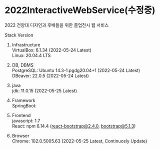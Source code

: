 # 2022InteractiveWebService(수정중)

2022 건양대 디자인과 후배들을 위한 졸업전시 웹 서비스

Stack Version

1. Infrastructure  
   VirtualBox: 6.1.34 (2022-05-24 Latest)  
   Linux: 20.04.4 LTS

2. DB, DBMS  
   PostgreSQL: Ubuntu 14.3-1.pgdg20.04+1 (2022-05-24 Latest)  
   DBeaver: 22.0.5 (2022-05-24 Latest)

3. java  
   jdk: 11.0.15 (2022-05-25 Latest)

4. Framework  
   SpringBoot:

5. Frontend  
   javascript: 1.7  
   React: npm 6.14.4 (react-bootstrap@2.4.0, bootstrap@5.1.3)

6. Browser  
   Chrome: 102.0.5005.63 (2022-05-25 Latest, Continuosly Update)
